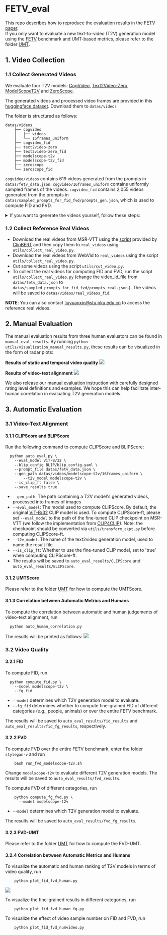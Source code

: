 # FETV_eval
This repo describes how to reproduce the evaluation results in the [FETV paper](https://arxiv.org/abs/2311.01813).  
If you only want to evaluate a new text-to-video (T2V) generation model using the [FETV](https://github.com/llyx97/FETV) benchmark and UMT-based metrics, please refer to the folder [UMT](https://github.com/llyx97/FETV_eval/tree/main/UMT).

## 1. Video Collection
### 1.1 Collect Generated Videos
We evaluate four T2V models: [CogVideo](https://github.com/THUDM/CogVideo/), [Text2Video-Zero](https://github.com/Picsart-AI-Research/Text2Video-Zero), [ModelScopeT2V](https://modelscope.cn/models/damo/text-to-video-synthesis/summary) and [ZeroScope](https://huggingface.co/cerspense/zeroscope_v2_576w).	

The generated videos and processed video frames are provided in this [huggingface dataset](https://huggingface.co/datasets/lyx97/FETV_gen_videos). Download them to `datas/videos`

The folder is structured as follows:
```
datas/videos
	├── cogvideo
	│   ├── videos
	│   └── 16frames_uniform   
	├── cogvideo_fid
	├── text2video-zero
	├── text2video-zero_fid
	├── modelscope-t2v
	├── modelscope-t2v_fid
	├── zeroscope
	└── zeroscope_fid
```
`cogvideo/videos` contains 619 videos generated from the prompts in `datas/fetv_data.json`. `cogvideo/16frames_uniform` contains uniformly sampled frames of the videos. `cogvideo_fid` contains 2,055 videos generated from the prompts in `datas/sampled_prompts_for_fid_fvd/prompts_gen.json`, which is used to compute FID and FVD.

<details>
<summary>If you want to generate the videos yourself, follow these steps:</summary>

### Generate and Process Videos
* Enter the corresponding folder and install the environment and download the models as the README file instructed. Then, run `bash run.sh`.  
* By default, the input prompt file is the original FETV data file placed in the `datas` folder of every T2V model. To generate videos for computing FID and FVD, change the input file path in `run.sh` to `datas/prompts_gen.json` (for Text2Video-Zero, ModelScopeT2V and ZeroScope) or `datas/prompts_gen_cn.txt` (for CogVideo).
* To process the generated videos (".mp4" or ".gif") into frames of ".jpg" files, run
```
python utils/video2frames.py \
--video_ext .mp4 \
--frm_num 16 \
--video_root_path $path/to/the/generated/videos$ \
--target_root_path $path/to/the/processed/frames$ \
--sampling_strategy uniform
```
To compute CLIPScore, BLIPScore and FID, we adopt the "uniform" frame sampling strategy. To compute FVD, we adopt the "offset" frame sampling strategy following [stylegan-v](https://kaust-cair.s3.amazonaws.com/stylegan-v/stylegan-v-paper.pdf).	
The processed frames are structured as follows:
```
path_of_processed_frames
	├── sent0
	│   ├── frame0.jpg
	│   ├── frame1.jpg
	|   ...
	|   └── frame15.jpg   
	├── sent1
	...
	└──  sent618
```
</details>
  

### 1.2 Collect Reference Real Videos
* Download the real videos from MSR-VTT using the [script](https://github.com/jayleicn/ClipBERT/blob/main/scripts/download_msrvtt.sh) provided by [ClipBERT](https://github.com/jayleicn/ClipBERT) and then copy them to `real_videos` using `utils/collect_real_video.py`.
* Download the real videos from WebVid to `real_videos` using the script `utils/collect_real_video.py`.
* Cut some videos using the script `utils/cut_video.py`.
* To collect the real videos for computing FID and FVD, run the script `utils/collect_real_video.py` (change the video_id_file from `datas/fetv_data.json` to `datas/sampled_prompts_for_fid_fvd/prompts_real.json`.). The videos will be saved to `datas/videos/real_videos_fid`.
  
**NOTE**: You can also contact liuyuanxin@stu.pku.edu.cn to access the reference real videos.


## 2. Manual Evaluation
The manual evaluation results from three human evaluators can be found in `manual_eval_results`. By running `python utils/visualization_manual_results.py`, these results can be visualized in the form of radar plots:	

**Results of static and temporal video quality**
![](https://github.com/llyx97/FETV/blob/main/Figures/manual_result_quality.jpg)

**Results of video-text alignment**
![](https://github.com/llyx97/FETV/blob/main/Figures/manual_result_alignment.jpg)

We also release our [manual evaluation instruction](https://drive.google.com/file/d/1bqeuOIhZ2YJdqfNr3B1azNXXs5tRSncg/view?usp=sharing) with carefully designed rating level definitions and examples. We hope this can help facilitate inter-human correlation in evaluating T2V generation models.

## 3. Automatic Evaluation
### 3.1 Video-Text Alignment
#### 3.1.1 CLIPScore and BLIPScore
Run the following command to compute CLIPScore and BLIPScore:
```
  python auto_eval.py \
  	--eval_model ViT-B/32 \
  	--blip_config BLIP/blip_config.yaml \
  	--prompt_file datas/fetv_data.json \
  	--gen_path datas/videos/modelscope-t2v/16frames_uniform \
    	--t2v_model modelscope-t2v \
	--is_clip_ft false \
  	--save_results true 
```
- `--gen_path`: The path containing a T2V model's generated videos, processed into frames of images
- `--eval_model`: The model used to compute CLIPScore. By default, the original [ViT-B/32](https://openaipublic.azureedge.net/clip/models/40d365715913c9da98579312b702a82c18be219cc2a73407c4526f58eba950af/ViT-B-32.pt) CLIP model is used. To compute CLIPScore-ft, please set `--eval_model` to the path of the fine-tuned CLIP checkpoint on MSR-VTT (we follow the implementation from [CLIP4CLIP](https://github.com/ArrowLuo/CLIP4Clip#msrvtt)). Note: the checkpoint should be converted via `utils/transform_ckpt.py` before computing CLIPScore-ft.
- `--t2v_model`: The name of the text2video generation model, used to name the result file.
- `--is_clip_ft`: Whether to use the fine-tuned CLIP model, set to 'true' when computing CLIPScore-ft.
- The results will be saved to `auto_eval_results/CLIPScore` and `auto_eval_results/BLIPScore`.

#### 3.1.2 UMTScore
Please refer to the folder [UMT](https://github.com/llyx97/FETV_eval/tree/main/UMT) for how to compute the UMTScore.

#### 3.1.3 Correlation between Automatic Metrics and Humans
To compute the correlation between automatic and human judgements of video-text alignment, run
```
  python auto_human_correlation.py
```
The results will be printed as follows:
![](./assets/corr_results.png)

### 3.2 Video Quality
#### 3.2.1 FID

To compute FID, run
```
  python compute_fid.py \
    --model modelscope-t2v \
    --fg_fid
```
- `--model` determines which T2V generation model to evaluate.
- `--fg_fid` determines whether to compute fine-grained FID of different categories (e.g., people, animals) or over the entire FETV benchmark.
   
The results will be saved to `auto_eval_results/fid_results` and `auto_eval_results/fid_fg_results`, respectively.

#### 3.2.2 FVD

To compute FVD over the entire FETV benchmark, enter the folder `stylegan-v` and run 
```
    bash run_fvd_modelscope-t2v.sh
``` 
Change `modelscope-t2v` to evaluate different T2V generation models. The results will be saved to `auto_eval_results/fvd_results`.

To compute FVD of different categories, run
```
    python compute_fg_fvd.py \
      --model modelscope-t2v
```
- `--model` determines which T2V generation model to evaluate.
  
The results will be saved to `auto_eval_results/fvd_fg_results`.

#### 3.2.3 FVD-UMT
Please refer to the folder [UMT](https://github.com/llyx97/FETV_eval/tree/main/UMT) for how to compute the FVD-UMT.

#### 3.2.4 Correlation between Automatic Metrics and Humans
To visualize the automatic and human ranking of T2V models in terms of video quality, run
```
    python plot_fid_fvd_human.py
```
![](https://github.com/llyx97/FETV/blob/main/Figures/video_quality_rank_correlation.jpg)

To visualize the fine-grained results in different categories, run
```
    python plot_fid_fvd_human_fg.py
```
To visualize the effect of video sample number on FID and FVD, run
```
    python plot_fid_fvd_numvideo.py
```
